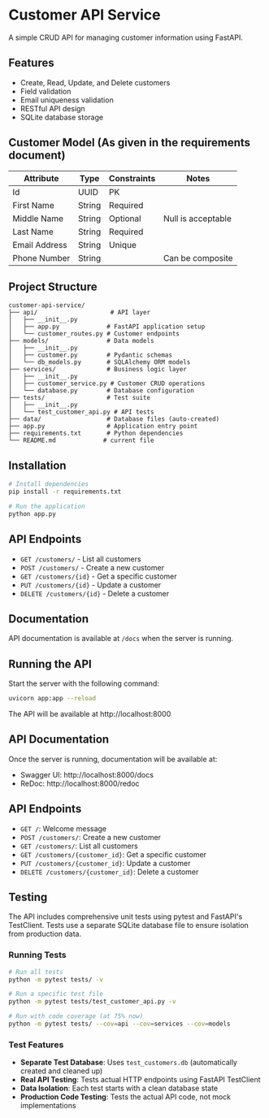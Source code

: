 # Customer API Service

A simple CRUD API for managing customer information using FastAPI.

## Features

- Create, Read, Update, and Delete customers
- Field validation
- Email uniqueness validation
- RESTful API design
- SQLite database storage

## Customer Model (As given in the requirements document)

| Attribute    | Type   | Constraints   | Notes                  |
|--------------|--------|---------------|------------------------|
| Id           | UUID   | PK            |                        |
| First Name   | String | Required      |                        |
| Middle Name  | String | Optional      | Null is acceptable     |
| Last Name    | String | Required      |                        |
| Email Address| String | Unique        |                        |
| Phone Number | String |               | Can be composite       |

## Project Structure

```
customer-api-service/
├── api/                    # API layer
│   ├── __init__.py
│   ├── app.py             # FastAPI application setup
│   └── customer_routes.py # Customer endpoints
├── models/                # Data models
│   ├── __init__.py
│   ├── customer.py        # Pydantic schemas
│   └── db_models.py       # SQLAlchemy ORM models
├── services/              # Business logic layer
│   ├── __init__.py
│   ├── customer_service.py # Customer CRUD operations
│   └── database.py        # Database configuration
├── tests/                 # Test suite
│   ├── __init__.py
│   └── test_customer_api.py # API tests
├── data/                  # Database files (auto-created)
├── app.py                 # Application entry point
├── requirements.txt       # Python dependencies
└── README.md             # current file
```

## Installation

```bash
# Install dependencies
pip install -r requirements.txt

# Run the application
python app.py
```

## API Endpoints

- `GET /customers/` - List all customers
- `POST /customers/` - Create a new customer
- `GET /customers/{id}` - Get a specific customer
- `PUT /customers/{id}` - Update a customer
- `DELETE /customers/{id}` - Delete a customer

## Documentation

API documentation is available at `/docs` when the server is running.

## Running the API

Start the server with the following command:

```bash
uvicorn app:app --reload
```

The API will be available at http://localhost:8000

## API Documentation

Once the server is running, documentation will be available at:

- Swagger UI: http://localhost:8000/docs
- ReDoc: http://localhost:8000/redoc

## API Endpoints

- `GET /`: Welcome message
- `POST /customers/`: Create a new customer
- `GET /customers/`: List all customers
- `GET /customers/{customer_id}`: Get a specific customer
- `PUT /customers/{customer_id}`: Update a customer
- `DELETE /customers/{customer_id}`: Delete a customer

## Testing

The API includes comprehensive unit tests using pytest and FastAPI's TestClient. Tests use a separate SQLite database file to ensure isolation from production data.

### Running Tests

```bash
# Run all tests
python -m pytest tests/ -v

# Run a specific test file
python -m pytest tests/test_customer_api.py -v

# Run with code coverage (at 75% now)
python -m pytest tests/ --cov=api --cov=services --cov=models
```

### Test Features

- **Separate Test Database**: Uses `test_customers.db` (automatically created and cleaned up)
- **Real API Testing**: Tests actual HTTP endpoints using FastAPI TestClient
- **Data Isolation**: Each test starts with a clean database state
- **Production Code Testing**: Tests the actual API code, not mock implementations